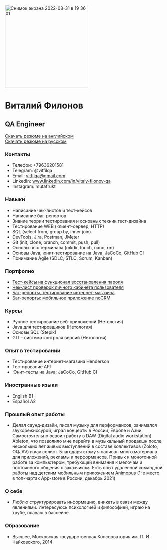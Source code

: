 <img width="266" alt="Снимок экрана 2022-08-31 в 19 36 01" src="https://user-images.githubusercontent.com/105596094/187732017-e5b53908-5fcb-4f8f-a20b-e4fea5631f57.png">

# Виталий Филонов 
## QA Engineer
[Скачать резюме на английском](https://github.com/Mutafrukt/My_CV/files/9461787/Vitaly.Filonov_QA.eng.pdf)  
[Скачать резюме на русском](https://github.com/Mutafrukt/My_CV/files/9461790/Vitaly.Filonov_QA.rus.pdf)

### Контакты
* Телефон: +79636201581  
* Telegram: @vitfilqa   
* Email: vitfilqa@gmail.com  
* LinkedIn: www.linkedin.com/in/vitaly-filonov-qa  
* Instagram: mutafrukt
                                                                      
### Навыки
- Написание чек-листов и тест-кейсов
- Написание баг-репортов
- Знание теории тестирования и основных техник тест-дизайна
- Тестирование WEB (клиент-сервер, HTTP)
- SQL (select from, group by, inner join)
- DevTools, Jira, Postman, JMeter
- Git (init, clone, branch, commit, push, pull)
- Основы unix терминала (mkdir, touch, nano, rm)
- Основы Java, юнит-тестирование на Java, JaCoCo, GitHub CI
- Понимание Agile (SDLC, STLC, Scrum, Kanban)

### Портфолио

- [Тест-кейсы на функционал восстановления пароля](https://docs.google.com/spreadsheets/d/1FM9YOyKiwFjZ-X4pgSUlhyeS7S7B8_Lsagm-a30NbBA/edit?usp=sharing)
- [Чек-лист проверок личного кабинета пользователя](https://docs.google.com/spreadsheets/d/1RtfpS0q1xk0rzOchbwlMcpuemoCI-zRgK_sfrxr1t_w/edit?usp=sharing)
- [Баг-репорты, тестирование интернет-магазина](https://docs.google.com/spreadsheets/d/1wlWQR9aSCl_Arch4u0w7RNIoMY6PcEdBvKOJjHFhbv4/edit#gid=0)
- [Баг-репорты: мобильное приложение noCRM](https://docs.google.com/spreadsheets/d/1_p6I_OskjW-UABjX0CqSliRF6V4U674Hd7XGkw5WOHA/edit#gid=0)

### Курсы
-  Ручное тестирование веб-приложений (Нетология) 
-  Java для тестировщиков (Нетология)
-  Основы SQL (Stepik)
-  GIT - система контроля версий (Нетология)

### Опыт в тестировании
-  Тестирование интернет-магазина Henderson 
-  Тестирование API   
-  Юнит-тесты на Java; JaCoCo, GitHub CI

### Иностранные языки
- English B1  
- Español A2    

### Прошлый опыт работы
- Делал саунд-дизайн, писал музыку для перформансов, занимался звукорежиссурой, играл концерты в России, Европе и Азии. Самостоятельно освоил работу в DAW (Digital audio workstation) Ableton, что позволило мне перейти в музыкальный продакшн после нескольких лет живых выступлений в составе коллективов (Zoloto, OQJAV) и как солист. Благодаря этому я написал много материала для приложений, рекламы и перформансов. Привык к монотонной работе за компьютером, требующей внимания к мелочам и постоянного общения с заказчиком. Есть опыт удаленной командной работы над детским мобильным приложением [Animopus](https://apps.apple.com/ru/app/animopus-%D1%80%D0%B8%D1%81%D0%BE%D0%B2%D0%B0%D0%BD%D0%B8%D0%B5-%D0%B4%D0%B5%D1%82%D1%8F%D0%BC/id1556004832) (1-е место в топ-чартах App-store в России, декабрь 2021)

### О себе
- Люблю структурировать информацию, вникать в связи между явлениями. Интересуюсь психологией и философией, играю на трубе, плаваю в бассейне

### Образование
- Высшее, Московская государственная Консерватория им. П. И. Чайковского, 2014


